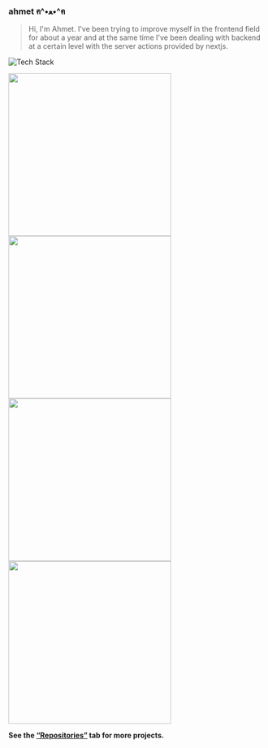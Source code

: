 ### ahmet ฅ^•ﻌ•^ฅ

> Hi, I'm Ahmet. I've been trying to improve myself in the frontend field for about a year and at the same time I've been dealing with backend at a certain level with the server actions provided by nextjs.

![Tech Stack](https://skillicons.dev/icons?i=nextjs,react,tailwind,nodejs,express)

<p>
  <a href="https://tshirtmish.netlify.app/">
    <img src="https://iili.io/dwmVXOG.png" width="320"  />
  </a>
  <a href="https://trypearai.vercel.app/">
    <img src="https://iili.io/dwmkg72.png" width="320"  />
  </a>
  <a href="https://petpy.vercel.app/">
    <img src="https://iili.io/29rEJBs.md.png" width="320"  />
  </a>
  <a href="https://foodmish.vercel.app/?kategori=tumu">
    <img src="https://iili.io/29rh58J.md.png" width="320"  />
  </a>
</p>

**See the [“Repositories”](https://github.com/ahmeetmish?tab=repositories "“Repositories”") tab for more projects.**
